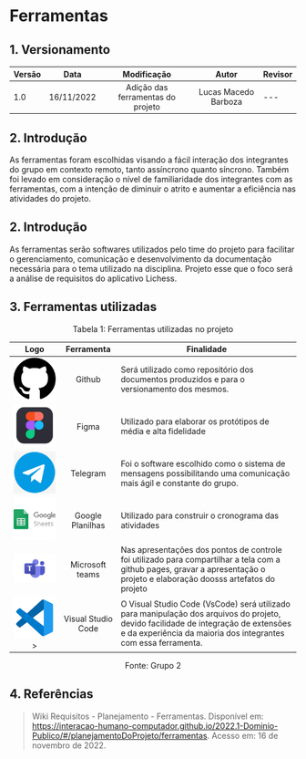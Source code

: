 # Ferramentas

## 1. Versionamento

| Versão | Data       |            Modificação            |        Autor         | Revisor |
| ------ | ---------- | :-------------------------------: | :------------------: | ------- |
| 1.0    | 16/11/2022 | Adição das ferramentas do projeto | Lucas Macedo Barboza | ---     |

## 2. Introdução

<p> As ferramentas foram escolhidas visando a fácil interação dos integrantes do grupo em contexto remoto, tanto assíncrono quanto síncrono. Também foi levado em consideração o nível de familiaridade dos integrantes com as ferramentas, com a intenção de diminuir o atrito e aumentar a eficiência nas atividades do projeto. </p>

## 2. Introdução

<p> As ferramentas serão softwares utilizados pelo time do projeto para facilitar o gerenciamento, comunicação e desenvolvimento da documentação necessária para o tema utilizado na disciplina. Projeto esse que o foco será a análise de requisitos do aplicativo Lichess. </p>


## 3. Ferramentas utilizadas

<div style="text-align: center">
<p>Tabela 1: Ferramentas utilizadas no projeto</p>
</div>

|                                                 Logo                                                  |     Ferramenta     | Finalidade                                                                                                                                                                                           |
| :---------------------------------------------------------------------------------------------------: | :----------------: | ---------------------------------------------------------------------------------------------------------------------------------------------------------------------------------------------------- |
|  ![Github](../img/github-icon.png)  |       Github       | Será utilizado como repositório dos documentos produzidos e para o versionamento dos mesmos.                                                                                                         |
|  ![Figma](../img/figma-icon.jpeg)  |       Figma        | Utilizado para elaborar os protótipos de média e alta fidelidade                                                                                                                                     |
| ![Telegram](../img/telegram-icon.png) |      Telegram      | Foi o software escolhido como o sistema de mensagens possibilitando uma comunicação mais ágil e constante do grupo.                                                                                  |
|  ![Google planilhas](../img/sheet-icon.png)   |  Google Planilhas  | Utilizado para construir o cronograma das atividades                                                                                                                                                 |
|  ![Teams](../img/teams-icon.png)   |  Microsoft teams   | Nas apresentações dos pontos de controle foi utilizado para compartilhar a tela com a github pages, gravar a apresentação o projeto e elaboração doosss artefatos do projeto                         |
|  ![VsCode](../img/vscode-icon.png) >  | Visual Studio Code | O Visual Studio Code (VsCode) será utilizado para manipulação dos arquivos do projeto, devido facilidade de integração de extensões e da experiência da maioria dos integrantes com essa ferramenta. |

<div style="text-align: center">
<p>Fonte: Grupo 2</p>
</div>

## 4. Referências

> Wiki Requisitos - Planejamento - Ferramentas. Disponível em: https://interacao-humano-computador.github.io/2022.1-Dominio-Publico/#/planejamentoDoProjeto/ferramentas. Acesso em: 16 de novembro de 2022.
